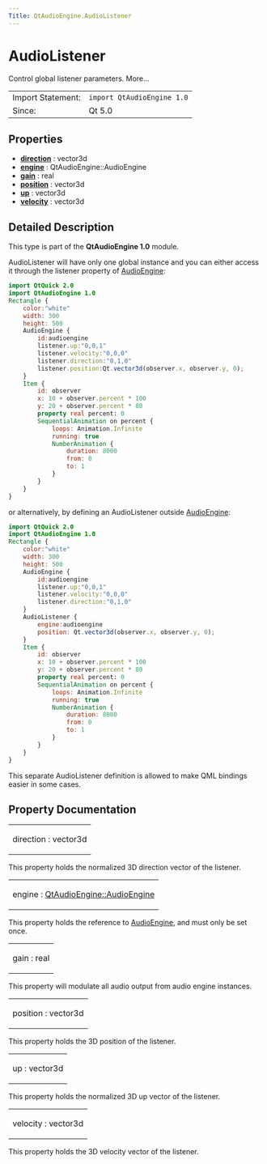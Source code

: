 ```yaml
---
Title: QtAudioEngine.AudioListener
---
```

        
AudioListener
=============

<span class="subtitle"></span>
Control global listener parameters. More...

|                   |                            |
|-------------------|----------------------------|
| Import Statement: | `import QtAudioEngine 1.0` |
| Since:            | Qt 5.0                     |

<span id="properties"></span>
Properties
----------

-   ****[direction](#direction-prop)**** : vector3d
-   ****[engine](#engine-prop)**** : QtAudioEngine::AudioEngine
-   ****[gain](#gain-prop)**** : real
-   ****[position](#position-prop)**** : vector3d
-   ****[up](#up-prop)**** : vector3d
-   ****[velocity](#velocity-prop)**** : vector3d

<span id="details"></span>
Detailed Description
--------------------

This type is part of the **QtAudioEngine 1.0** module.

AudioListener will have only one global instance and you can either access it through the listener property of [AudioEngine](../QtAudioEngine.AudioEngine.md):

``` qml
import QtQuick 2.0
import QtAudioEngine 1.0
Rectangle {
    color:"white"
    width: 300
    height: 500
    AudioEngine {
        id:audioengine
        listener.up:"0,0,1"
        listener.velocity:"0,0,0"
        listener.direction:"0,1,0"
        listener.position:Qt.vector3d(observer.x, observer.y, 0);
    }
    Item {
        id: observer
        x: 10 + observer.percent * 100
        y: 20 + observer.percent * 80
        property real percent: 0
        SequentialAnimation on percent {
            loops: Animation.Infinite
            running: true
            NumberAnimation {
                duration: 8000
                from: 0
                to: 1
            }
        }
    }
}
```

or alternatively, by defining an AudioListener outside [AudioEngine](../QtAudioEngine.AudioEngine.md):

``` qml
import QtQuick 2.0
import QtAudioEngine 1.0
Rectangle {
    color:"white"
    width: 300
    height: 500
    AudioEngine {
        id:audioengine
        listener.up:"0,0,1"
        listener.velocity:"0,0,0"
        listener.direction:"0,1,0"
    }
    AudioListener {
        engine:audioengine
        position: Qt.vector3d(observer.x, observer.y, 0);
    }
    Item {
        id: observer
        x: 10 + observer.percent * 100
        y: 20 + observer.percent * 80
        property real percent: 0
        SequentialAnimation on percent {
            loops: Animation.Infinite
            running: true
            NumberAnimation {
                duration: 8000
                from: 0
                to: 1
            }
        }
    }
}
```

This separate AudioListener definition is allowed to make QML bindings easier in some cases.

Property Documentation
----------------------

<table>
<colgroup>
<col width="100%" />
</colgroup>
<tbody>
<tr class="odd">
<td><p><span id="direction-prop"></span><span class="name">direction</span> : <span class="type">vector3d</span></p></td>
</tr>
</tbody>
</table>

This property holds the normalized 3D direction vector of the listener.

<table>
<colgroup>
<col width="100%" />
</colgroup>
<tbody>
<tr class="odd">
<td><p><span id="engine-prop"></span><span class="name">engine</span> : <span class="type"><a href="QtAudioEngine.AudioEngine.md">QtAudioEngine::AudioEngine</a></span></p></td>
</tr>
</tbody>
</table>

This property holds the reference to [AudioEngine](../QtAudioEngine.AudioEngine.md), and must only be set once.

<table>
<colgroup>
<col width="100%" />
</colgroup>
<tbody>
<tr class="odd">
<td><p><span id="gain-prop"></span><span class="name">gain</span> : <span class="type">real</span></p></td>
</tr>
</tbody>
</table>

This property will modulate all audio output from audio engine instances.

<table>
<colgroup>
<col width="100%" />
</colgroup>
<tbody>
<tr class="odd">
<td><p><span id="position-prop"></span><span class="name">position</span> : <span class="type">vector3d</span></p></td>
</tr>
</tbody>
</table>

This property holds the 3D position of the listener.

<table>
<colgroup>
<col width="100%" />
</colgroup>
<tbody>
<tr class="odd">
<td><p><span id="up-prop"></span><span class="name">up</span> : <span class="type">vector3d</span></p></td>
</tr>
</tbody>
</table>

This property holds the normalized 3D up vector of the listener.

<table>
<colgroup>
<col width="100%" />
</colgroup>
<tbody>
<tr class="odd">
<td><p><span id="velocity-prop"></span><span class="name">velocity</span> : <span class="type">vector3d</span></p></td>
</tr>
</tbody>
</table>

This property holds the 3D velocity vector of the listener.

